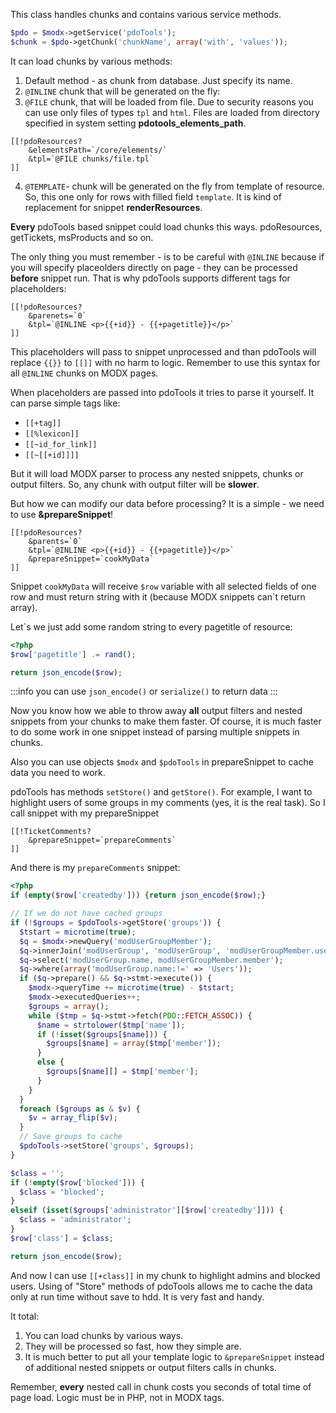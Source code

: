This class handles chunks and contains various service methods.

```php
$pdo = $modx->getService('pdoTools');
$chunk = $pdo->getChunk('chunkName', array('with', 'values'));
```

It can load chunks by various methods:

1. Default method - as chunk from database. Just specify its name.
2. `@INLINE` chunk that will be generated on the fly:
3. `@FILE` chunk, that will be loaded from file. Due to security reasons you can use only files of types `tpl` and `html`. Files are loaded from directory specified in system setting **pdotools_elements_path**.

  ```modx
  [[!pdoResources?
      &elementsPath=`/core/elements/`
      &tpl=`@FILE chunks/file.tpl`
  ]]
  ```

4. `@TEMPLATE`- chunk will be generated on the fly from template of resource. So, this one only for rows with filled field `template`. It is kind of replacement for snippet **renderResources**.

**Every** pdoTools based snippet could load chunks this ways. pdoResources, getTickets, msProducts and so on.

The only thing you must remember - is to be careful with `@INLINE` because if you will specify placeolders directly on page - they can be processed **before** snippet run. That is why pdoTools supports different tags for placeholders:

```modx
[[!pdoResources?
    &parenets=`0`
    &tpl=`@INLINE <p>{{+id}} - {{+pagetitle}}</p>`
]]
```

This placeholders will pass to snippet unprocessed and than pdoTools will replace `{{}}` to `[[]]` with no harm to logic. Remember to use this syntax for all `@INLINE` chunks on MODX pages.

When placeholders are passed into pdoTools it tries to parse it yourself. It can parse simple tags like:

* `[[+tag]]`
* `[[%lexicon]]`
* `[[~id_for_link]]`
* `[[~[[+id]]]]`

But it will load MODX parser to process any nested snippets, chunks or output filters. So, any chunk with output filter will be **slower**.

But how we can modify our data before processing? It is a simple - we need to use **&prepareSnippet**!

```modx
[[!pdoResources?
    &parents=`0`
    &tpl=`@INLINE <p>{{+id}} - {{+pagetitle}}</p>`
    &prepareSnippet=`cookMyData`
]]
```

Snippet `cookMyData` will receive `$row` variable with all selected fields of one row and must return string with it (because MODX snippets can`t return array).

Let`s we just add some random string to every pagetitle of resource:

```php
<?php
$row['pagetitle'] .= rand();

return json_encode($row);
```

:::info
you can use `json_encode()` or `serialize()` to return data
:::

Now you know how we able to throw away **all** output filters and nested snippets from your chunks to make them faster.
Of course, it is much faster to do some work in one snippet instead of parsing multiple snippets in chunks.

Also you can use objects `$modx` and `$pdoTools` in prepareSnippet to cache data you need to work.

pdoTools has methods `setStore()` and `getStore()`. For example, I want to highlight users of some groups in my comments (yes, it is the real task). So I call snippet with my prepareSnippet

```modx
[[!TicketComments?
    &prepareSnippet=`prepareComments`
]]
```

And there is my `prepareComments` snippet:

```php
<?php
if (empty($row['createdby'])) {return json_encode($row);}

// If we do not have cached groups
if (!$groups = $pdoTools->getStore('groups')) {
  $tstart = microtime(true);
  $q = $modx->newQuery('modUserGroupMember');
  $q->innerJoin('modUserGroup', 'modUserGroup', 'modUserGroupMember.user_group = modUserGroup.id');
  $q->select('modUserGroup.name, modUserGroupMember.member');
  $q->where(array('modUserGroup.name:!=' => 'Users'));
  if ($q->prepare() && $q->stmt->execute()) {
    $modx->queryTime += microtime(true) - $tstart;
    $modx->executedQueries++;
    $groups = array();
    while ($tmp = $q->stmt->fetch(PDO::FETCH_ASSOC)) {
      $name = strtolower($tmp['name']);
      if (!isset($groups[$name])) {
        $groups[$name] = array($tmp['member']);
      }
      else {
        $groups[$name][] = $tmp['member'];
      }
    }
  }
  foreach ($groups as & $v) {
    $v = array_flip($v);
  }
  // Save groups to cache
  $pdoTools->setStore('groups', $groups);
}

$class = '';
if (!empty($row['blocked'])) {
  $class = 'blocked';
}
elseif (isset($groups['administrator'][$row['createdby']])) {
  $class = 'administrator';
}
$row['class'] = $class;

return json_encode($row);
```

And now I can use `[[+class]]` in my chunk to highlight admins and blocked users. Using of "Store" methods of pdoTools allows me to cache the data only at run time without save to hdd. It is very fast and handy.

It total:

1. You can load chunks by various ways.
2. They will be processed so fast, how they simple are.
3. It is much better to put all your template logic to `&prepareSnippet` instead of additional nested snippets or output filters calls in chunks.

Remember, **every** nested call in chunk costs you seconds of total time of page load. Logic must be in PHP, not in MODX tags.
